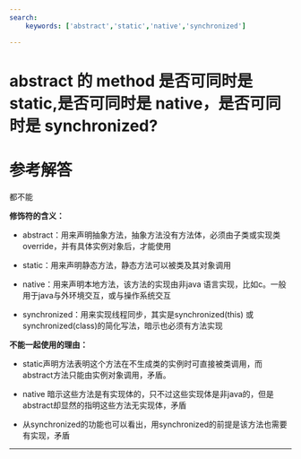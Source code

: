 ```yaml
---
search:
    keywords: ['abstract','static','native','synchronized']

---
```





# abstract 的 method 是否可同时是 static,是否可同时是 native，是否可同时是 synchronized?

# 参考解答

都不能

**修饰符的含义：**

* abstract：用来声明抽象方法，抽象方法没有方法体，必须由子类或实现类override，并有具体实例对象后，才能使用

* static：用来声明静态方法，静态方法可以被类及其对象调用

* native：用来声明本地方法，该方法的实现由非java 语言实现，比如c。一般用于java与外环境交互，或与操作系统交互

* synchronized：用来实现线程同步，其实是synchronized(this) 或synchronized(class)的简化写法，暗示也必须有方法实现

**不能一起使用的理由：**

* static声明方法表明这个方法在不生成类的实例时可直接被类调用，而abstract方法只能由实例对象调用，矛盾。  

* native 暗示这些方法是有实现体的，只不过这些实现体是非java的，但是abstract却显然的指明这些方法无实现体，矛盾

* 从synchronized的功能也可以看出，用synchronized的前提是该方法也需要有实现，矛盾
 
---

